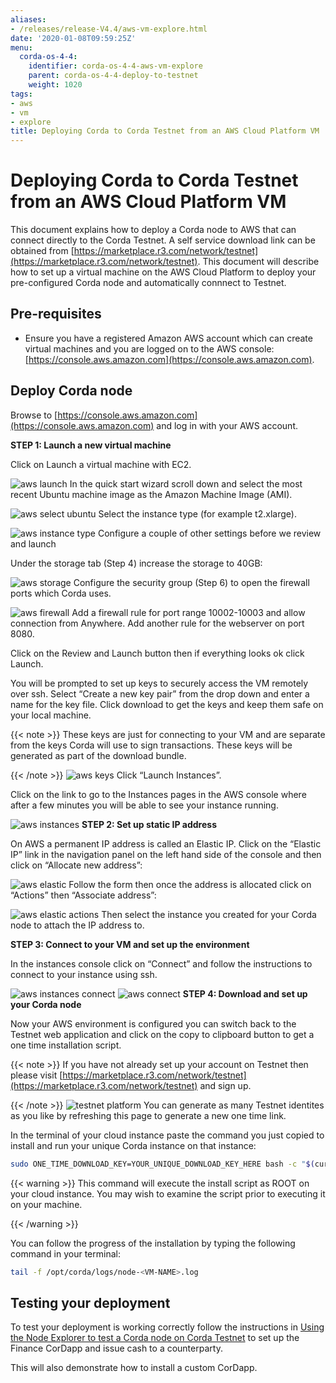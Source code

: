 ```yaml
---
aliases:
- /releases/release-V4.4/aws-vm-explore.html
date: '2020-01-08T09:59:25Z'
menu:
  corda-os-4-4:
    identifier: corda-os-4-4-aws-vm-explore
    parent: corda-os-4-4-deploy-to-testnet
    weight: 1020
tags:
- aws
- vm
- explore
title: Deploying Corda to Corda Testnet from an AWS Cloud Platform VM
---
```



# Deploying Corda to Corda Testnet from an AWS Cloud Platform VM


This document explains how to deploy a Corda node to AWS that can connect directly to the Corda Testnet.
A self service download link can be obtained from [https://marketplace.r3.com/network/testnet](https://marketplace.r3.com/network/testnet). This
document will describe how to set up a virtual machine on the AWS
Cloud Platform to deploy your pre-configured Corda node and automatically connnect
to Testnet.


## Pre-requisites


* Ensure you have a registered Amazon AWS account which can create virtual machines and you are logged on to the AWS console: [https://console.aws.amazon.com](https://console.aws.amazon.com).


## Deploy Corda node

Browse to [https://console.aws.amazon.com](https://console.aws.amazon.com) and log in with your AWS account.

**STEP 1: Launch a new virtual machine**

Click on Launch a virtual machine with EC2.

![aws launch](/en/images/aws-launch.png "aws launch")
In the quick start wizard scroll down and select the most recent Ubuntu machine image as the Amazon Machine Image (AMI).

![aws select ubuntu](/en/images/aws_select_ubuntu.png "aws select ubuntu")
Select the instance type (for example t2.xlarge).

![aws instance type](/en/images/aws-instance-type.png "aws instance type")
Configure a couple of other settings before we review and launch

Under the storage tab (Step 4) increase the storage to 40GB:

![aws storage](/en/images/aws-storage.png "aws storage")
Configure the security group (Step 6) to open the firewall ports which Corda uses.

![aws firewall](/en/images/aws-firewall.png "aws firewall")
Add a firewall rule for port range 10002-10003 and allow connection from Anywhere. Add another rule for the webserver on port 8080.

Click on the Review and Launch button then if everything looks ok click Launch.

You will be prompted to set up keys to securely access the VM remotely over ssh. Select “Create a new key pair” from the drop down and enter a name for the key file. Click download to get the keys and keep them safe on your local machine.

{{< note >}}
These keys are just for connecting to your VM and are separate from the keys Corda will use to sign transactions. These keys will be generated as part of the download bundle.

{{< /note >}}
![aws keys](/en/images/aws-keys.png "aws keys")
Click “Launch Instances”.

Click on the link to go to the Instances pages in the AWS console where after a few minutes you will be able to see your instance running.

![aws instances](/en/images/aws-instances.png "aws instances")
**STEP 2: Set up static IP address**

On AWS a permanent IP address is called an Elastic IP. Click on the
“Elastic IP” link in the navigation panel on the left hand side of the console and then click on “Allocate new address”:

![aws elastic](/en/images/aws-elastic.png "aws elastic")
Follow the form then once the address is allocated click on “Actions”
then “Associate address”:

![aws elastic actions](/en/images/aws-elastic-actions.png "aws elastic actions")
Then select the instance you created for your Corda node to attach the
IP address to.

**STEP 3: Connect to your VM and set up the environment**

In the instances console click on “Connect” and follow the instructions to connect to your instance using ssh.

![aws instances connect](/en/images/aws-instances-connect.png "aws instances connect")
![aws connect](/en/images/aws-connect.png "aws connect")
**STEP 4: Download and set up your Corda node**

Now your AWS environment is configured you can switch back to the Testnet
web application and click on the copy to clipboard button to get a one
time installation script.

{{< note >}}
If you have not already set up your account on Testnet then please visit [https://marketplace.r3.com/network/testnet](https://marketplace.r3.com/network/testnet) and sign up.

{{< /note >}}
![testnet platform](/en/images/testnet-platform.png "testnet platform")
You can generate as many Testnet identites as you like by refreshing
this page to generate a new one time link.

In the terminal of your cloud instance paste the command you just copied to install and run
your unique Corda instance on that instance:

```bash
sudo ONE_TIME_DOWNLOAD_KEY=YOUR_UNIQUE_DOWNLOAD_KEY_HERE bash -c "$(curl -L https://onboarder.prod.ws.r3.com/api/user/node/TESTNET/install.sh)"
```


{{< warning >}}
This command will execute the install script as ROOT on your cloud instance. You may wish to examine the script prior to executing it on your machine.

{{< /warning >}}


You can follow the progress of the installation by typing the following command in your terminal:

```bash
tail -f /opt/corda/logs/node-<VM-NAME>.log
```


## Testing your deployment

To test your deployment is working correctly follow the instructions in [Using the Node Explorer to test a Corda node on Corda Testnet](testnet-explorer-corda.md) to set up the Finance CorDapp and issue cash to a counterparty.

This will also demonstrate how to install a custom CorDapp.

